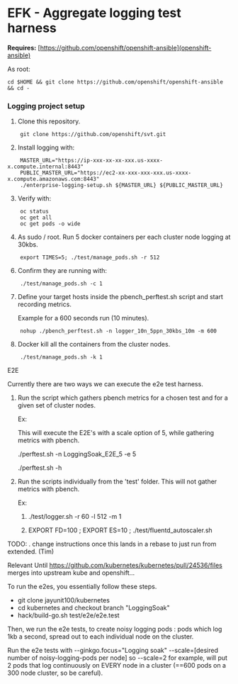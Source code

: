 # EFK - Aggregate logging test harness

**Requires:** [https://github.com/openshift/openshift-ansible](openshift-ansible)

As root:
```
cd $HOME && git clone https://github.com/openshift/openshift-ansible && cd -
```


### Logging project setup

1. Clone this repository.
```
    git clone https://github.com/openshift/svt.git
```

2. Install logging with:
```
    MASTER_URL="https://ip-xxx-xx-xx-xxx.us-xxxx-x.compute.internal:8443"
    PUBLIC_MASTER_URL="https://ec2-xx-xxx-xxx-xxx.us-xxxx-x.compute.amazonaws.com:8443"
    ./enterprise-logging-setup.sh ${MASTER_URL} ${PUBLIC_MASTER_URL} 
```

3. Verify with:
``` 
    oc status
    oc get all 
    oc get pods -o wide
```

4. As sudo / root.
   Run 5 docker containers per each cluster node logging at 30kbs.
```
    export TIMES=5; ./test/manage_pods.sh -r 512
```

6. Confirm they are running with:
```
    ./test/manage_pods.sh -c 1
```

7. Define your target hosts inside the pbench_perftest.sh script and 
   start recording metrics.
   
   Example for a 600 seconds run (10 minutes).
```
    nohup ./pbench_perftest.sh -n logger_10n_5ppn_30kbs_10m -m 600
```

8. Docker kill all the containers from the cluster nodes.
```
    ./test/manage_pods.sh -k 1
```


E2E

Currently there are two ways we can execute the e2e test harness.

1. Run the script which gathers pbench metrics for a chosen test and for a given set of cluster nodes.

	Ex:

	  This will execute the E2E's with a scale option of 5, while gathering metrics with pbench.

	  ./perftest.sh -n LoggingSoak_E2E_5 -e 5

	  ./perftest.sh -h

2. Run the scripts individually from the 'test' folder. This will not gather metrics with pbench.

	Ex:
	  1) ./test/logger.sh -r 60 -l 512 -m 1

	  2) EXPORT FD=100 ; EXPORT ES=10 ; ./test/fluentd_autoscaler.sh





TODO:
 . change instructions once this lands in a rebase to just run from extended. (Tim)

Relevant Until https://github.com/kubernetes/kubernetes/pull/24536/files merges into upstream kube and openshift...

To run the e2es, you essentially follow these steps.

- git clone jayunit100/kubernetes
- cd kubernetes and checkout branch "LoggingSoak"
- hack/build-go.sh test/e2e/e2e.test

Then, we run the e2e tests, to create noisy logging pods : pods which log 1kb a second, spread out to each individual node on the cluster.

Run the e2e tests with --ginkgo.focus="Logging soak" --scale=[desired number of noisy-logging-pods per node]
so --scale=2 for example, will put 2 pods that log continuously on EVERY node in a cluster (==600 pods on a 300 node cluster, so be careful).

